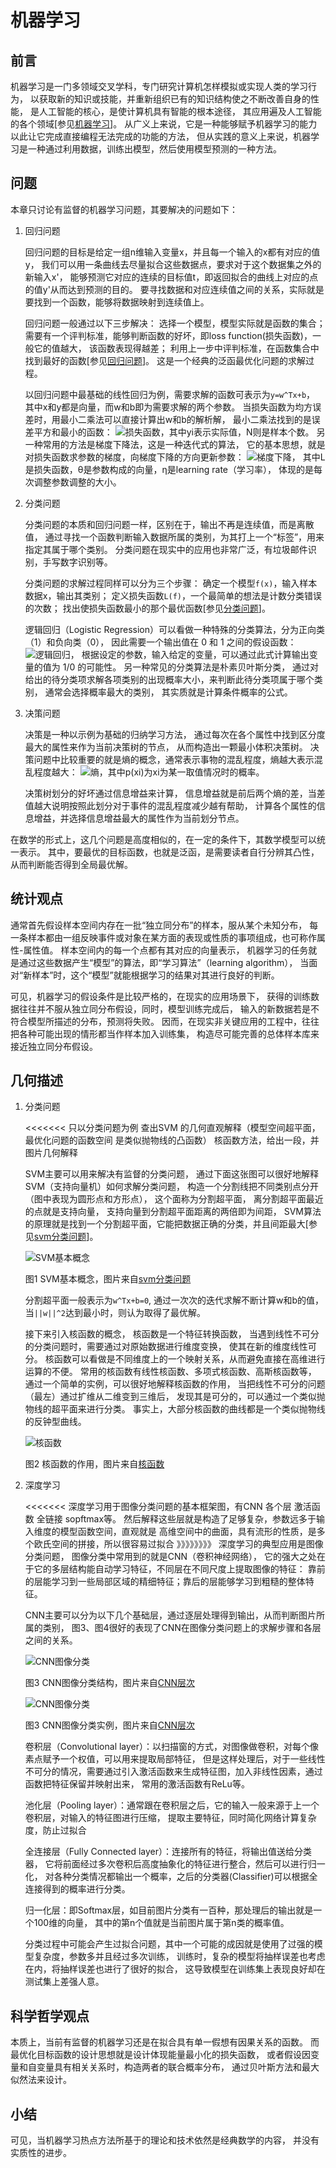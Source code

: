 ﻿<!--
  Copyright (c) 2018, Xin YUAN, courses of Zhejiang University
  All rights reserved.

  This program is free software; you can redistribute it and/or
  modify it under the terms of the 2-Clause BSD License.

  Author contact information:
    yxxinyuan@zju.edu.cn
-->

# 机器学习

## 前言

机器学习是一门多领域交叉学科，专门研究计算机怎样模拟或实现人类的学习行为，
以获取新的知识或技能，并重新组织已有的知识结构使之不断改善自身的性能，
是人工智能的核心，是使计算机具有智能的根本途径，
其应用遍及人工智能的各个领域[参见[机器学习][BDBK-ML]]。
从广义上来说，它是一种能够赋予机器学习的能力以此让它完成直接编程无法完成的功能的方法，
但从实践的意义上来说，机器学习是一种通过利用数据，训练出模型，然后使用模型预测的一种方法。

## 问题

本章只讨论有监督的机器学习问题，其要解决的问题如下：

1. 回归问题

	回归问题的目标是给定一组n维输入变量x，并且每一个输入的x都有对应的值y，
	我们可以用一条曲线去尽量拟合这些数据点，要求对于这个数据集之外的新输入x'，
	能够预测它对应的连续的目标值t，即返回拟合的曲线上对应的点的值y'从而达到预测的目的。
	要寻找数据和对应连续值之间的关系，实际就是要找到一个函数，能够将数据映射到连续值上。

	回归问题一般通过以下三步解决：
	选择一个模型，模型实际就是函数的集合；
	需要有一个评判标准，能够判断函数的好坏，即loss function(损失函数)，一般它的值越大，
	该函数表现得越差；
	利用上一步中评判标准，在函数集合中找到最好的函数[参见[回归问题][CSDN-RP]]。
	这是一个经典的泛函最优化问题的求解过程。

	以回归问题中最基础的线性回归为例，需要求解的函数可表示为`y=w^Tx+b`，
	其中x和y都是向量，而w和b即为需要求解的两个参数。
	当损失函数为均方误差时，用最小二乘法可以直接计算出w和b的解析解，
	最小二乘法找到的是误差平方和最小的函数：
	![](1.png "损失函数")，其中yi表示实际值，N则是样本个数。
	另一种常用的方法是梯度下降法，这是一种迭代式的算法，
	它的基本思想，就是对损失函数求参数的梯度，向梯度下降的方向更新参数：
	![](2.png "梯度下降")，
	其中L是损失函数，θ是参数构成的向量，η是learning rate（学习率），
	体现的是每次调整参数调整的大小。

1. 分类问题

	分类问题的本质和回归问题一样，区别在于，输出不再是连续值，而是离散值，
	通过寻找一个函数判断输入数据所属的类别，为其打上一个“标签”，用来指定其属于哪个类别。
	分类问题在现实中的应用也非常广泛，有垃圾邮件识别，手写数字识别等。

	分类问题的求解过程同样可以分为三个步骤：
	确定一个模型`f(x)`，输入样本数据x，输出其类别；
	定义损失函数`L(f)`，一个最简单的想法是计数分类错误的次数；
	找出使损失函数最小的那个最优函数[参见[分类问题][CSDN-CP]]。

	逻辑回归（Logistic Regression）可以看做一种特殊的分类算法，分为正向类（1）和负向类（0），
	因此需要一个输出值在 0 和 1 之间的假设函数：![](3.png "逻辑回归")，
	根据设定的参数，输入给定的变量，可以通过此式计算输出变量的值为 1/0 的可能性。
	另一种常见的分类算法是朴素贝叶斯分类，
	通过对给出的待分类项求解各项类别的出现概率大小，来判断此待分类项属于哪个类别，
	通常会选择概率最大的类别，	其实质就是计算条件概率的公式。

1. 决策问题

	决策是一种以示例为基础的归纳学习方法，
	通过每次在各个属性中找到区分度最大的属性来作为当前决策树的节点，
	从而构造出一颗最小体积决策树。
	决策问题中比较重要的就是熵的概念，通常表示事物的混乱程度，熵越大表示混乱程度越大：
	![](4.png "熵")，其中p(xi)为xi为某一取值情况时的概率。

	决策树划分的好坏通过信息增益来计算，
	信息增益就是前后两个熵的差，当差值越大说明按照此划分对于事件的混乱程度减少越有帮助，
	计算各个属性的信息增益，并选择信息增益最大的属性作为当前划分节点。

在数学的形式上，这几个问题是高度相似的，在一定的条件下，其数学模型可以统一表示。
其中，要最优的目标函数，也就是泛函，是需要读者自行分辨其凸性，
从而判断能否得到全局最优解。

## 统计观点

通常首先假设样本空间内存在一批“独立同分布”的样本，服从某个未知分布，
每一条样本都由一组反映事件或对象在某方面的表现或性质的事项组成，也可称作属性-属性值。
样本空间内的每一个点都有其对应的向量表示，
机器学习的任务就是通过这些数据产生“模型”的算法，即“学习算法”（learning algorithm），
当面对“新样本”时，这个“模型”就能根据学习的结果对其进行良好的判断。

可见，机器学习的假设条件是比较严格的，在现实的应用场景下，
获得的训练数据往往并不服从独立同分布假设，同时，模型训练完成后，
输入的新数据若是不符合模型所描述的分布，预测将失败。
因而，在现实非关键应用的工程中，往往把各种可能出现的情形都当作样本加入训练集，
构造尽可能完善的总体样本库来接近独立同分布假设。

## 几何描述

1. 分类问题

    <<<<<<<
    只以分类问题为例 查出SVM 的几何直观解释（模型空间超平面，最优化问题的函数空间
    是类似抛物线的凸函数）
    核函数方法，给出一段，并图片几何解释
    >>>>>>>

    SVM主要可以用来解决有监督的分类问题，
    通过下面这张图可以很好地解释SVM（支持向量机）如何求解分类问题，
    构造一个分割线把不同类别点分开（图中表现为圆形点和方形点），
    这个面称为分割超平面，
    离分割超平面最近的点就是支持向量，
    支持向量到分割超平面距离的两倍即为间距，
    SVM算法的原理就是找到一个分割超平面，它能把数据正确的分类，并且间距最大[参见[svm分类问题][Article-SVM]]。

    ![](svm01.jpg "SVM基本概念")

    图1 SVM基本概念，图片来自[svm分类问题][Article-SVM]

    分割超平面一般表示为`w^Tx+b=0`,
    通过一次次的迭代求解不断计算w和b的值，
    当`||w||^2`达到最小时，则认为取得了最优解。

    接下来引入核函数的概念，
	核函数是一个特征转换函数，
    当遇到线性不可分的分类问题时，需要通过对原始数据进行维度变换，
	使其在新的维度线性可分。
	核函数可以看做是不同维度上的一个映射关系，从而避免直接在高维进行运算的不便。
    常用的核函数有线性核函数、多项式核函数、高斯核函数等，
	通过一个简单的实例，可以很好地解释核函数的作用，
	当把线性不可分的问题（最左）通过扩维从二维变到三维后，
	发现其是可分的，可以通过一个类似抛物线的超平面来进行分类。
    事实上，大部分核函数的曲线都是一个类似抛物线的反钟型曲线。

	![](svm_k.png "核函数")

	图2 核函数的作用，图片来自[核函数][SVM-K]

1. 深度学习

    <<<<<<<
    深度学习用于图像分类问题的基本框架图，有CNN 各个层 激活函数 全链接 sopftmax等。
    然后解释这些层就是构造了足够复杂，参数远多于输入维度的模型函数空间，直观就是
    高维空间中的曲面，具有流形的性质，是多个欧氏空间的拼接，所以很容易过拟合
    》》》》》》》》
    深度学习的典型应用是图像分类问题，
	图像分类中常用到的就是CNN（卷积神经网络），
	它的强大之处在于它的多层结构能自动学习特征，不同层在不同尺度上提取图像的特征：
	靠前的层能学习到一些局部区域的精细特征；靠后的层能够学习到粗糙的整体特征。

	CNN主要可以分为以下几个基础层，通过逐层处理得到输出，从而判断图片所属的类别，
	图3、图4很好的表现了CNN在图像分类问题上的求解步骤和各层之间的关系。

	![](5.png "CNN图像分类")

	图3 CNN图像分类结构，图片来自[CNN层次][CSDN-CNN]

	![](6.png "CNN图像分类")

	图3 CNN图像分类实例，图片来自[CNN层次][CSDN-CNN]

	卷积层（Convolutional layer）：以扫描窗的方式，对图像做卷积，对每个像素点赋予一个权值，可以用来提取局部特征，
	但是这样处理后，对于一些线性不可分的情况，需要通过引入激活函数来生成特征图，加入非线性因素，通过函数把特征保留并映射出来，
	常用的激活函数有ReLu等。

	池化层（Pooling layer）：通常跟在卷积层之后，它的输入一般来源于上一个卷积层，对输入的特征图进行压缩，
	提取主要特征，同时简化网络计算复杂度，防止过拟合

	全连接层（Fully Connected layer）：连接所有的特征，将输出值送给分类器，
	它将前面经过多次卷积后高度抽象化的特征进行整合，然后可以进行归一化，
	对各种分类情况都输出一个概率，之后的分类器(Classifier)可以根据全连接得到的概率进行分类。

	归一化层：即Softmax层，如目前图片分类有一百种，那处理后的输出就是一个100维的向量，
	其中的第n个值就是当前图片属于第n类的概率值。

	分类过程中可能会产生过拟合问题，其中一个可能的成因就是使用了过强的模型复杂度，参数多并且经过多次训练，
	训练时，复杂的模型将抽样误差也考虑在内，将抽样误差也进行了很好的拟合，
	这导致模型在训练集上表现良好却在测试集上差强人意。

## 科学哲学观点

本质上，当前有监督的机器学习还是在拟合具有单一假想有因果关系的函数。
而最优化目标函数的设计思想就是设计体现能量最小化的损失函数，
或者假设因变量和自变量具有相关关系时，构造两者的联合概率分布，
通过贝叶斯方法和最大似然法来设计。

## 小结

可见，当机器学习热点方法所基于的理论和技术依然是经典数学的内容，
并没有实质性的进步。

[BDBK-ML]: https://baike.baidu.com/item/%E6%9C%BA%E5%99%A8%E5%AD%A6%E4%B9%A0/217599?fr=aladdin "机器学习"
[CSDN-RP]: https://blog.csdn.net/ivonui/article/details/79263387 "回归问题"
[CSDN-CP]: https://blog.csdn.net/hohaizx/article/details/81835381 "分类问题"
[Article-SVM]: http://ihoge.cn/2018/SVM.html "svm分类问题"
[SVM-K]: https://www.cnblogs.com/xiaotan-code/p/6695049.html "核函数"
[CSDN-CNN]: https://blog.csdn.net/wishchin/article/details/75213289 "CNN层次"
